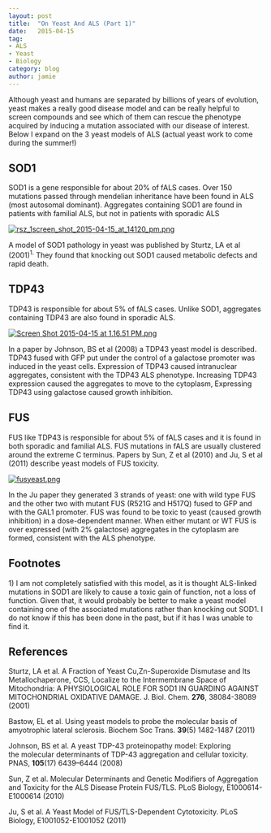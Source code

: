 ```yaml
---
layout: post
title:  "On Yeast And ALS (Part 1)"
date:   2015-04-15 
tag:
- ALS
- Yeast
- Biology
category: blog
author: jamie
---
```


<p>Although yeast and humans are separated by billions of years of evolution, yeast makes a really good disease model and can be really helpful to screen compounds and see which of them can rescue the phenotype acquired by inducing a mutation associated with our disease of interest. Below I expand on the 3 yeast models of ALS (actual yeast work to come during the summer!) </p>

<h2 id="sod1_2">
<a class="head_anchor" href="#sod1_2" rel="nofollow"> </a>SOD1</h2>
<p>SOD1 is a gene responsible for about 20% of fALS cases. Over 150 mutations passed through mendelian inheritance have been found in ALS (most autosomal dominant). Aggregates containing SOD1 are found in patients with familial ALS, but not in patients with sporadic ALS </p>

<p><a href="https://svbtleusercontent.com/yyta1icbcpqyaw.png" rel="nofollow"><img src="https://svbtleusercontent.com/yyta1icbcpqyaw_small.png" alt="rsz_1screen_shot_2015-04-15_at_14120_pm.png"></a></p>

<p>A model of SOD1 pathology in yeast was  published by Sturtz, LA et al (2001)<sup>1.</sup> They found that knocking out SOD1 caused metabolic defects and rapid death.  </p>
<h2 id="tdp43_2">
<a class="head_anchor" href="#tdp43_2" rel="nofollow"> </a>TDP43</h2>
<p>TDP43 is responsible for about 5% of fALS cases. Unlike SOD1, aggregates containing TDP43 are also found in sporadic ALS. </p>

<p><a href="https://svbtleusercontent.com/wv6kkip9iw6a.png" rel="nofollow"><img src="https://svbtleusercontent.com/wv6kkip9iw6a_small.png" alt="Screen Shot 2015-04-15 at 1.16.51 PM.png"></a></p>

<p>In a paper by Johnson, BS et al (2008) a TDP43 yeast model is described. TDP43 fused with GFP put under the control of a galactose promoter was induced in the yeast cells. Expression of TDP43 caused intranuclear aggregates, consistent with the TDP43 ALS phenotype. Increasing TDP43 expression caused the aggregates to move to the cytoplasm, Expressing TDP43 using galactose caused growth inhibition. </p>
<h2 id="fus_2">
<a class="head_anchor" href="#fus_2" rel="nofollow"> </a>FUS</h2>
<p>FUS like TDP43 is responsible for about 5% of fALS cases and it is found in both sporadic and familial ALS. FUS mutations in fALS are usually clustered around the extreme C terminus. Papers by Sun, Z et al (2010) and Ju, S et al (2011) describe yeast models of FUS toxicity.  </p>

<p><a href="https://svbtleusercontent.com/gpz4dy5ppjscw.png" rel="nofollow"><img src="https://svbtleusercontent.com/gpz4dy5ppjscw_small.png" alt="fusyeast.png"></a></p>

<p>In the Ju paper they generated 3 strands of yeast: one with wild type FUS and the other two with mutant FUS (R521G and H517Q) fused to GFP and with the GAL1 promoter. FUS was found to be toxic to yeast (caused growth inhibition) in a dose-dependent manner. When either mutant or WT FUS is over expressed (with 2% galactose) aggregates in the cytoplasm are formed, consistent with the ALS phenotype. </p>
<h2 id="footnotes_2">
<a class="head_anchor" href="#footnotes_2" rel="nofollow"> </a>Footnotes</h2>
<p>1) I am not completely satisfied with this model, as it is thought ALS-linked mutations in SOD1 are likely to cause a toxic gain of function, not a loss of function. Given that, it would probably be better to make a yeast model containing one of the associated mutations rather than knocking out SOD1. I do not know if this has been done in the past, but if it has I was unable to find it. </p>
<h2 id="references_2">
<a class="head_anchor" href="#references_2" rel="nofollow"> </a>References</h2>
<p>Sturtz, LA et al. A Fraction of Yeast Cu,Zn-Superoxide Dismutase and Its Metallochaperone, CCS, Localize to the Intermembrane Space of Mitochondria: A PHYSIOLOGICAL ROLE FOR SOD1 IN GUARDING AGAINST MITOCHONDRIAL OXIDATIVE DAMAGE. J. Biol. Chem. <strong>276</strong>, 38084-38089 (2001)</p>

<p>Bastow, EL et al. Using yeast models to probe the molecular basis of amyotrophic lateral sclerosis. Biochem Soc Trans. <strong>39</strong>(5) 1482-1487 (2011) </p>

<p>Johnson, BS et al. A yeast TDP-43 proteinopathy model: Exploring<br>
the molecular determinants of TDP-43 aggregation and cellular toxicity. PNAS, <strong>105</strong>(17) 6439–6444 (2008)</p>

<p>Sun, Z et al. Molecular Determinants and Genetic Modifiers of Aggregation and Toxicity for the ALS Disease Protein FUS/TLS. PLoS Biology, E1000614-E1000614 (2010) </p>

<p>Ju, S et al. A Yeast Model of FUS/TLS-Dependent Cytotoxicity. PLoS Biology, E1001052-E1001052 (2011)  </p>
